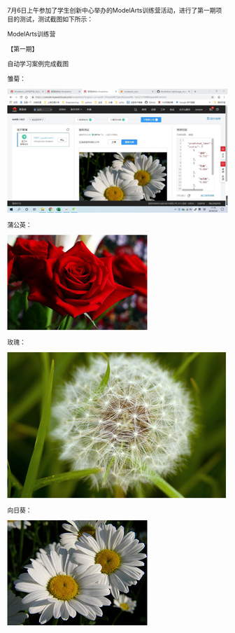 7月6日上午参加了学生创新中心举办的ModelArts训练营活动，进行了第一期项目的测试，测试截图如下所示：

ModelArts训练营

【第一期】

自动学习案例完成截图

雏菊：

![image](https://github.com/sunyoe/python-works/blob/master/SharedScreenshot.jpg)

蒲公英：

![image](https://github.com/sunyoe/python-works/blob/master/images/2141413229_3f0425f972_n.jpg)

玫瑰：

![image](https://github.com/sunyoe/python-works/blob/master/images/2469856983_fe8e36ba57.jpg)

向日葵：

![image](https://github.com/sunyoe/python-works/blob/master/images/2473825306_62fd5f8785_n.jpg)

